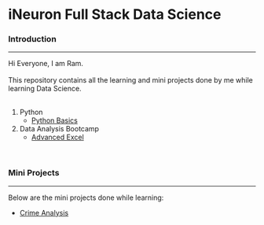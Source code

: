 # iNeuron Full Stack Data Science <br>
### Introduction <br>
---
Hi Everyone, I am Ram.<br>
<br>
This repository contains all the learning and mini projects done by me while learning Data Science.<br>
<br>
1. Python
    - [Python Basics](/Python/Python%20Basics/)
2. Data Analysis Bootcamp
    - [Advanced Excel](/Data%20Analysis%20Bootcamp/Advanced%20Excel/)
<br>

### Mini Projects<br>
---
Below are the mini projects done while learning:
<br>

- [Crime Analysis](Crime%20Analysis/)